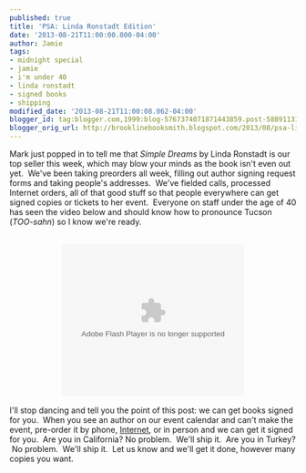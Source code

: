 ```yaml
---
published: true
title: 'PSA: Linda Ronstadt Edition'
date: '2013-08-21T11:00:00.000-04:00'
author: Jamie
tags:
- midnight special
- jamie
- i'm under 40
- linda ronstadt
- signed books
- shipping
modified_date: '2013-08-21T11:00:08.062-04:00'
blogger_id: tag:blogger.com,1999:blog-5767374071871443859.post-5889113110683042301
blogger_orig_url: http://brooklinebooksmith.blogspot.com/2013/08/psa-linda-ronstadt-edition.html
---
```


Mark just popped in to tell me that <i>Simple Dreams</i>&nbsp;by Linda Ronstadt is our top seller this week, which may blow your minds as the book isn't even out yet. &nbsp;We've been taking preorders all week, filling out author signing request forms and taking people's addresses. &nbsp;We've fielded calls, processed Internet orders, all of that good stuff so that people everywhere can get signed copies or tickets to her event. &nbsp;Everyone on staff under the age of 40 has seen the video below&nbsp;and should know how to pronounce Tucson (<i>TOO-sahn</i>)&nbsp;so I know we're ready.<br /><div class="separator" style="clear: both; text-align: center;"><br /></div><div style="text-align: center;"><object class="BLOGGER-youtube-video" classid="clsid:D27CDB6E-AE6D-11cf-96B8-444553540000" codebase="http://download.macromedia.com/pub/shockwave/cabs/flash/swflash.cab#version=6,0,40,0" data-thumbnail-src="http://img.youtube.com/vi/OMy8GzeHBGk/0.jpg" height="266" width="320"><param name="movie" value="http://youtube.googleapis.com/v/OMy8GzeHBGk&source=uds" /><param name="bgcolor" value="#FFFFFF" /><param name="allowFullScreen" value="true" /><embed width="320" height="266"  src="http://youtube.googleapis.com/v/OMy8GzeHBGk&source=uds" type="application/x-shockwave-flash" allowfullscreen="true"></embed></object></div><br />I'll stop dancing and tell you the point of this post: we can get books signed for you. &nbsp;When you see an author on our event calendar and can't make the event, pre-order it by phone, <a href="http://www.brooklinebooksmith-shop.com/linda-ronstadt-simple-dreams" target="_blank">Internet</a>, or in person and we can get it signed for you. &nbsp;Are you in California? No problem. &nbsp;We'll ship it. &nbsp;Are you in Turkey? &nbsp;No problem. &nbsp;We'll ship it. &nbsp;Let us know and we'll get it done, however many copies you want.